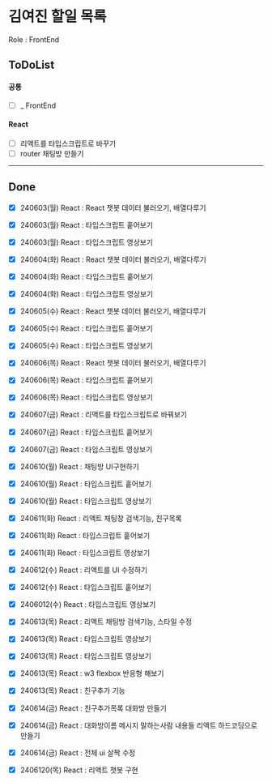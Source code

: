 # 김여진 할일 목록
Role : FrontEnd

## ToDoList
#### 공통
- [ ] _ FrontEnd

#### React
- [ ] 리액트를 타입스크립트로 바꾸기
- [ ] router 채팅방 만들기

---
## Done
- [x] 240603(월) React : React 챗봇 데이터 불러오기, 배열다루기
- [x] 240603(월) React : 타입스크립트 훝어보기
- [x] 240603(월) React : 타입스크립트 영상보기
- [x] 240604(화) React : React 챗봇 데이터 불러오기, 배열다루기
- [x] 240604(화) React : 타입스크립트 훝어보기
- [x] 240604(화) React : 타입스크립트 영상보기
- [x] 240605(수) React : React 챗봇 데이터 불러오기, 배열다루기
- [x] 240605(수) React : 타입스크립트 훝어보기
- [x] 240605(수) React : 타입스크립트 영상보기
- [x] 240606(목) React : React 챗봇 데이터 불러오기, 배열다루기
- [x] 240606(목) React : 타입스크립트 훝어보기
- [x] 240606(목) React : 타입스크립트 영상보기
- [x] 240607(금) React : 리액트를 타입스크립트로 바꿔보기
- [x] 240607(금) React : 타입스크립트 훝어보기
- [x] 240607(금) React : 타입스크립트 영상보기
- [x] 240610(월) React : 채팅방 UI구현하기
- [x] 240610(월) React : 타입스크립트 훝어보기
- [x] 240610(월) React : 타입스크립트 영상보기
- [x] 240611(화) React : 리액트 채팅창 검색기능, 친구목록
- [x] 240611(화) React : 타입스크립트 훝어보기
- [x] 240611(화) React : 타입스크립트 영상보기
- [x] 240612(수) React : 리액트를 UI 수정하기
- [x] 240612(수) React : 타입스크립트 훝어보기
- [x] 2406012(수) React : 타입스크립트 영상보기
- [x] 240613(목) React : 리액트 채팅방 검색기능, 스타일 수정
- [x] 240613(목) React : 타입스크립트 영상보기
- [x] 240613(목) React : 타입스크립트 영상보기
- [x] 240613(목) React : w3 flexbox 반응형 해보기
- [x] 240613(목) React : 친구추가 기능
- [x] 240614(금) React : 친구추가목록 대화방 만들기 
- [x] 240614(금) React : 대화방이름 메시지 말하는사람 내용들 리액트 하드코딩으로 만들기
- [x] 240614(금) React : 전체 ui 살짝 수정
- [x] 2406120(목) React : 리액트 챗봇 구현


